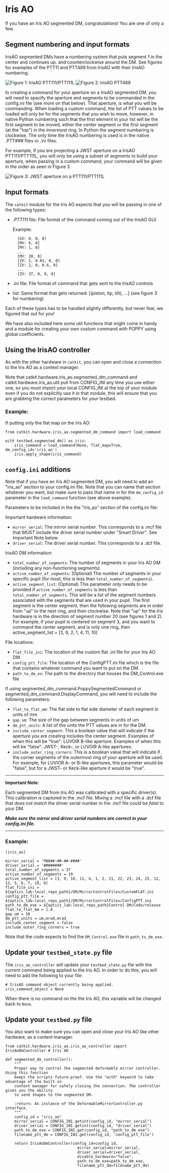 # Iris AO

If you have an Iris AO segmented DM, congratulations! You are one of only a few.


## Segment numbering and input formats
IrisAO segmented DMs have a numbering system that puts segment 1 in the center and continues up. and counterclockwise around the DM. See figures for examples of the PTT11 and PTT489 from IrisAO with their IrisAO numbering.

![Figure 1: IrisAO PTT111/PTT111L](figures/iris_ao_ptt111.png)
![Figure 2: IrisAO PTT489](figures/iris_ao_ptt489.png)

In creating a command for your aperture on a IrisAO segmented DM, you will need to specify the aperture and segments to be commanded in the config.ini file (see more on that below). That aperture, is what you will be commanding. When loading a custom command, the list of PTT values to be loaded will only be for the segments that you wish to move, however, in native Python numbering such that the first element in your list will be the first segment to be moved, either the center segment or the first segment (at the "top") in the innermost ring. In Python the segment numbering is clockwise. The only time the IrisAO numbering is used is in the native .PTT### files or .ini files.

For example, if you are projecting a JWST aperture on a IrisAO PTT111/PTT111L, you will only be using a subset of segments to build your aperture, when passing in a custom command, your command will be given in the order as seen in Figure 3.

![Figure 3: JWST aperture on a PTT111/PTT111L](figures/jwst_on_iris_ao_ptt111.png)

## Input formats

The `catkit` module for the Iris AO expects that you will be passing in one of the following types:

* *.PTT111* file: File format of the command coming out of the IrisAO GUI

  Example:

        [GV: 0, 0, 0]
        [MV: 0, 0]
        [MV: 1, 0]
        ...
        [MV: 20, 0]
        [ZV: 1, 0.01, 0, 0]
        [ZV: 2, 0, 0.6, 0]
        ...
        [ZV: 37, 0, 0, 0]

* *.ini* file: File format of command that gets sent to the IrisAO controls
* list: Same format that gets returned: [(piston, tip, tilt), ...] (see figure 3 for numbering)

Each of these types has to be handled slightly differently, but never fear, we figured that out for you!

We have also included here some util functions that might come in handy and a module for creating your own custom command with POPPY using global coefficients.


## Using the IrisAO controller

As with the other hardware in `catkit`, you can open and close a connection to the Iris AO as a context manager.

Note that catkit.hardware.iris_ao.segmented_dm_command and catkit.hardware.iris_ao.util pull from CONFIG_INI any time you use either one, so you must import your local CONFIG_INI at the top of your module even if you do not explicitly use it in that module, this will ensure that you are grabbing the correct parameters for *your* testbed.

### Example:
If putting *only* the flat map on the Iris AO:

    from catkit.hardware.iris_ao.segmented_dm_command import load_command

    with testbed.segmented_dm() as iris:
        iris_command = load_command(None, flat_map=True, dm_config_id='iris_ao')
        iris.apply_shape(iris_command)


## `config.ini` additions

Note that if you have an Iris AO segmented DM, you will need to add an "iris_ao" section to
your config.ini file. Note that you can name that section whatever you want, but make sure to pass that name in for the `dm_config_id` parameter in the `load_command` function (see above example).

Parameters to be included in the the "iris_ao" section of the config.ini file:

Important hardware information:
* `mirror_serial`: The mirror serial number. This corresponds to a .mcf file that *MUST* include the driver serial number under "Smart Driver". See Important Note below.
* `driver_serial`: The driver serial number. This corresponds to a .dcf file.

IrisAO DM information:
* `total_number_of_segments`: The number of segments in your Iris AO DM (including any non-functioning segments).
* `active_number_of_segments`: (Optional) The number of segments in your specific pupil (for most, this is less than `total_number_of_segments`).
* `active_segment_list`: (Optional) This parameter only needs to be provided if `active_number_of_segments` is less than `total_number_of_segments`. This will be a list of the segment numbers associated with the segments that are used in your pupil. The first segment is the center segment, then the following segments are in order from "up" to the next ring, and then clockwise. Note that "up" for the Iris hardware is in the direction of segment number 20 (see figures 1 and 2). For example, if your pupil is centered on segment 3, and you want to command the center segment, and is only one ring, then active_segment_list = [3, 9, 2, 1, 4, 11, 10]

File locations:
* `flat_file_ini`: The location of the custom flat .ini file for your Iris AO DM.  
* `config_ptt_file`: The location of the ConfigPTT.ini file which is the file that contains whatever command you want to put on the DM.
* `path_to_dm_ex`: The path to the directory that houses the DM_Control.exe file

If using segmented_dm_command.PoppySegmentedCommand or segmented_dm_command.DisplayCommand, you will need to include the following parameters:
* `flat_to_flat_mm`: The flat side to flat side diameter of each segment in units of mm
* `gap_um`: The size of the gap between segments in units of um
* `dm_ptt_units`: A list of the units the PTT values are in for the DM.
* `include_center_segment`: This a boolean value that will indicate if the aperture you are creating includes the center segment. Examples of when this will be "true": LUVOIR B-like aperture. Examples of when this will be "false": JWST-, Keck-, or LUVOIR A-like apertures.
* `include_outer_ring_corners`: This is a boolean value that will indicate if the corner segments of the outermost ring of your aperture will be used. For example, for LUVIOR A- or B-like apertures, this parameter would be "false", but for a JWST- or Keck-like aperture it would be "true".


---
**Important Note**:

Each segmented DM from Iris AO was calibrated with a specific driver(s). This calibration is captured in the .mcf file. Mixing a .mcf file with a .dcf file that *does not match* the driver serial number in the .mcf file could be *fatal* to your DM.

***Make sure the mirror and driver serial numbers are correct in your config.ini file.***

---

### Example:


    [iris_ao]

    mirror_serial = 'PWA##-##-##-####'
    driver_serial = '########'
    total_number_of_segments = 37
    active_number_of_segments = 19
    active_segment_list = [3, 9, 10, 11, 4, 1, 2, 21, 22, 23, 24, 25, 12, 13, 5, 6, 7, 19, 8]
    flat_file_ini = ${optics_lab:local_repo_path}/DM/MirrorControlFiles/CustomFLAT.ini
    config_ptt_file = ${optics_lab:local_repo_path}/DM/MirrorControlFiles/ConfigPTT.ini
    path_to_dm_exe = ${optics_lab:local_repo_path}Control DM/Code/release
    flat_to_flat_mm = 1.4
    gap_um = 10
    dm_ptt_units = um,mrad,mrad
    include_center_segment = false
    include_outer_ring_corners = true

Note that the code expects to find the `DM_Control.exe` file in `path_to_dm_exe`.


## Update your `testbed_state.py` file
The `iris_ao_controller` will update your `testbed_state.py` file with the current command being applied to the Iris AO. In order to do this, you will need to add the following to your file:

    # IrisAO command object currently being applied.
    iris_command_object = None

When there is no command on the the Iris AO, this variable will be changed back to `None`.

## Update your `testbed.py` file
You also want to make sure you can open and close your Iris AO like other hardware, as a context manager.

    from catkit.hardware.iris_ao.iris_ao_controller import IrisAoDmController # Iris AO

    def segmented_dm_controller():
        """
        Proper way to control the segmented deformable mirror controller. Using this function
        keeps the scripts future-proof. Use the "with" keyword to take advantage of the built-in
        context manager for safely closing the connection. The controller gives you the ability
        to send shapes to the segmented DM.

        :return: An instance of the DeformableMirrorController.py interface.
        """
        config_id = "iris_ao"
        mirror_serial = CONFIG_INI.getint(config_id, "mirror_serial")
        driver_serial = CONFIG_INI.getint(config_id, "driver_serial")
        path_to_dm_exe = CONFIG_INI.get(config_id, "path_to_dm_exe")
        filename_ptt_dm = CONFIG_INI.get(config_id, 'config_ptt_file')

        return IrisAoDmController(config_id=config_id,
                                    mirror_serial=mirror_serial,
                                    driver_serial=driver_serial,
                                    disable_hardware="false",
                                    path_to_dm_exe=path_to_dm_exe,
                                    filename_ptt_dm=filename_ptt_dm)
